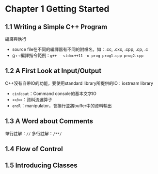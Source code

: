 # Chapter 1 Getting Started
## 1.1 Writing a Simple C++ Program
編譯與執行
* source file在不同的編譯器有不同的附檔名，如：.cc, .cxx, .cpp, .cp, .c
* g++編譯指令範例：`g++ --std=c++11 -o prog prog1.cpp prog2.cpp`

## 1.2 A First Look at Input/Output
C++沒有自帶IO的功能，要使用standard library所提供的IO：iostream library
* `cin`/`cout`：Command console的基本文字IO
* `<<`/`>>`：資料流運算子
* `endl`：manipulator，會換行並將buffer中的資料輸出

## 1.3 A Word about Comments
單行註解：`//`
多行註解：`/**/`

## 1.4 Flow of Control
## 1.5 Introducing Classes